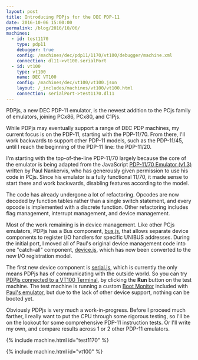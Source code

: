 ```yaml
---
layout: post
title: Introducing PDPjs for the DEC PDP-11
date: 2016-10-06 15:00:00
permalink: /blog/2016/10/06/
machines:
  - id: test1170
    type: pdp11
    debugger: true
    config: /machines/dec/pdp11/1170/vt100/debugger/machine.xml
    connection: dl11->vt100.serialPort
  - id: vt100
    type: vt100
    name: DEC VT100
    config: /machines/dec/vt100/vt100.json
    layout: /_includes/machines/vt100/vt100.html
    connection: serialPort->test1170.dl11
---
```


PDPjs, a new DEC PDP-11 emulator, is the newest addition to the PCjs family of emulators, joining PCx86, PCx80, and C1Pjs.

While PDPjs may eventually support a range of DEC PDP machines, my current focus is on the PDP-11, starting with the
PDP-11/70.  From there, I'll work backwards to support other PDP-11 models, such as the PDP-11/45, until I reach the
beginning of the PDP-11 line: the PDP-11/20.

I'm starting with the top-of-the-line PDP-11/70 largely because the core of the emulator is being adapted from the
JavaScript [PDP-11/70 Emulator (v1.3)](http://skn.noip.me/pdp11/pdp11.html) written by
Paul Nankervis, who has generously given permission to use his code in PCjs.  Since his emulator is a fully functional
11/70, it made sense to start there and work backwards, disabling features according to the model.

The code has already undergone a lot of refactoring.  Opcodes are now decoded by function tables rather than a single
switch statement, and every opcode is implemented with a discrete function.  Other refactoring includes flag management,
interrupt management, and device management.

Most of the work remaining is in device management.  Like other PCjs emulators, PDPjs has a Bus component,
[bus.js](/machines/dec/pdp11/modules/v2/bus.js), that allows separate device components to register I/O handlers for specific
UNIBUS addresses.  During the initial port, I moved all of Paul's original device management code into one "catch-all"
component, [device.js](/machines/dec/pdp11/modules/v2/device.js), which has now been converted to the new I/O registration model.

The first new device component is [serial.js](/machines/dec/pdp11/modules/v2/serial.js), which is currently the
only means PDPjs has of communicating with the outside world.  So you can try
[PDPjs connected to a VT100 Terminal](/machines/dec/pdp11/1170/vt100/), by clicking the **Run** button on the
test machine.  The test machine is running a custom [Boot Monitor](/software/dec/pdp11/boot/monitor/) included with
[Paul's emulator](http://skn.noip.me/pdp11/), but due to the lack of other device support, nothing can be booted yet.

Obviously PDPjs is very much a work-in-progress.  Before I proceed much farther, I really want to put the CPU through
some rigorous testing, so I'll be on the lookout for some comprehensive PDP-11 instruction tests.  Or I'll write my own,
and compare results across 1 or 2 other PDP-11 emulators.

{% include machine.html id="test1170" %}

{% include machine.html id="vt100" %}
